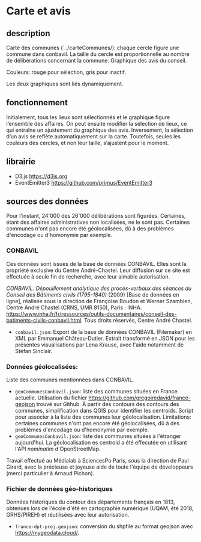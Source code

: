 # Carte et avis


## description
Carte des communes (`../carteCommunes/): chaque cercle figure une commune dans conbavil. La taille du cercle est proportionnelle au nombre de délibérations concernant la commune.
Graphique des avis du conseil.

Couleurs: rouge pour sélection, gris pour inactif.

Les deux graphiques sont liés dynamiquement.

## fonctionnement
Initialement, tous les lieux sont sélectionnés et le graphique figure l’ensemble des affaires. 
On peut ensuite modifier la sélection de lieux, ce qui entraîne un ajustement du graphique des avis.
Inversement, la sélection d’un avis se reflète automatiquement sur la carte. Toutefois, seules les couleurs des cercles, et non leur taille, s’ajustent pour le moment.

## librairie
- D3.js https://d3js.org
- EventEmitter3 https://github.com/primus/EventEmitter3

## sources des données
Pour l'instant, 24'000 des 26'000 délibérations sont figurées. Certaines, étant des affaires administratives non localisées, ne le sont pas.
Certaines communes n'ont pas encore été géolocalisées, dû à des problèmes d'encodage ou d'homonymie par exemple. 

### CONBAVIL

Ces données sont issues de la base de données CONBAVIL. Elles sont la propriété exclusive du Centre André-Chastel. Leur diffusion sur ce site est effectuée à seule fin de recherche, avec leur aimable autorisation. 

_CONBAVIL. Dépouillement analytique des procès-verbaux des séances du Conseil des Bâtiments civils (1795-1840)_ (2009) [Base de données en ligne], réalisée sous la direction de Françoise Boudon et Werner Szambien, Centre André Chastel (CRNS, UMR 8150), Paris : INHA. https://www.inha.fr/fr/ressources/outils-documentaires/conseil-des-batiments-civils-conbavil.html. Tous droits réservés, Centre André Chastel.

- `conbavil.json`: Export de la base de données CONBAVIL (Filemaker) en XML par Emmanuel Château-Dutier. Extrait transformé en JSON pour les présentes visualisations par Lena Krause, avec l'aide notamment de Stéfan Sinclair. 

### Données géolocalisées: 
Liste des communes mentionnées dans CONBAVIL.

- `geoCommunesConbavil.json`: liste des communes situées en France actuelle. Utilisation du fichier https://github.com/gregoiredavid/france-geojson trouvé sur Github. À partir des contours des contours des communes, simplification dans QGIS pour identifier les centroids. Script pour associer à la liste des communes leur géolocalisation. Limitations: certaines communes n'ont pas encore été géolocalisées, dû à des problèmes d'encodage ou d'homonymie par exemple. 
- `geoCommunesConbavil.json`: liste des communes situées à l'étranger aujourd'hui. La géolocalisation es centroid a été effecutée en utilisant l'API _nominatim_ d'OpenStreetMap.


Travail effectué au Médialab à SciencesPo Paris, sous la direction de Paul Girard, avec la précieuse et joyeuse aide de toute l'équipe de développeurs (merci particulier à Arnaud Pichon).

### Fichier de données géo-historiques
Données historiques du contour des départements français en 1813, obtenues lors de l'école d'été en cartographie numérique (UQAM, été 2018, GRHS/PIREH) et réutilisées avec leur autorisation. 

- `france-dpt-proj.geojson`: conversion du shpfile au format geojson avec https://mygeodata.cloud/. 